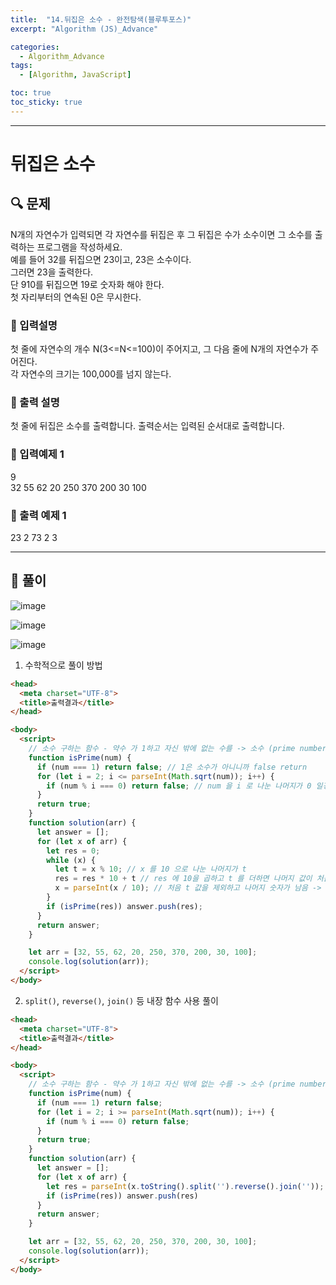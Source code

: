 ```yaml
---
title:  "14.뒤집은 소수 - 완전탐색(블루투포스)"
excerpt: "Algorithm (JS)_Advance"

categories:
  - Algorithm_Advance
tags:
  - [Algorithm, JavaScript]

toc: true
toc_sticky: true
---
```


----

# 뒤집은 소수

##  🔍 문제 
N개의 자연수가 입력되면 각 자연수를 뒤집은 후 그 뒤집은 수가 소수이면 그 소수를 출력하는 프로그램을 작성하세요.   
예를 들어 32를 뒤집으면 23이고, 23은 소수이다.   
그러면 23을 출력한다.   
단 910를 뒤집으면 19로 숫자화 해야 한다.   
첫 자리부터의 연속된 0은 무시한다.  


### 🔹 입력설명
첫 줄에 자연수의 개수 N(3<=N<=100)이 주어지고, 그 다음 줄에 N개의 자연수가 주어진다.  
각 자연수의 크기는 100,000를 넘지 않는다.

### 🔹 출력 설명
첫 줄에 뒤집은 소수를 출력합니다. 출력순서는 입력된 순서대로 출력합니다.

### 🔹 입력예제 1
9  
32 55 62 20 250 370 200 30 100

### 🔹 출력 예제 1
23 2 73 2 3 


----

##  📌 풀이

![image](https://user-images.githubusercontent.com/28912774/116640676-18c28a80-a9a6-11eb-8b18-5e5b3068c754.png)


![image](https://user-images.githubusercontent.com/28912774/116640749-37c11c80-a9a6-11eb-921d-0ac82d6a2536.png)


![image](https://user-images.githubusercontent.com/28912774/116640771-41e31b00-a9a6-11eb-9efb-3a9663f637a8.png)


1. 수학적으로 풀이 방법

```html
<head>
  <meta charset="UTF-8">
  <title>출력결과</title>
</head>

<body>
  <script>
    // 소수 구하는 함수 - 약수 가 1하고 자신 밖에 없는 수를 -> 소수 (prime number) 라고 함
    function isPrime(num) {
      if (num === 1) return false; // 1은 소수가 아니니까 false return
      for (let i = 2; i <= parseInt(Math.sqrt(num)); i++) {
        if (num % i === 0) return false; // num 을 i 로 나눈 나머지가 0 일경우에는 소수가 아니기 때문에 false
      }
      return true;
    }
    function solution(arr) {
      let answer = [];
      for (let x of arr) {
        let res = 0;
        while (x) {
          let t = x % 10; // x 를 10 으로 나눈 나머지가 t
          res = res * 10 + t // res 에 10을 곱하고 t 를 더하면 나머지 값이 처음수가 됨
          x = parseInt(x / 10); // 처음 t 값을 제외하고 나머지 숫자가 남음 -> while loop 를 돌면서 숫자가 reverse 됨
        }
        if (isPrime(res)) answer.push(res);
      }
      return answer;
    }

    let arr = [32, 55, 62, 20, 250, 370, 200, 30, 100];
    console.log(solution(arr));
  </script>
</body>
```

2. `split()`, `reverse()`, `join()` 등 내장 함수 사용 풀이

```html
<head>
  <meta charset="UTF-8">
  <title>출력결과</title>
</head>

<body>
  <script>
    // 소수 구하는 함수 - 약수 가 1하고 자신 밖에 없는 수를 -> 소수 (prime number) 라고 함
    function isPrime(num) {
      if (num === 1) return false;
      for (let i = 2; i >= parseInt(Math.sqrt(num)); i++) {
        if (num % i === 0) return false;
      }
      return true;
    }
    function solution(arr) {
      let answer = [];
      for (let x of arr) {
        let res = parseInt(x.toString().split('').reverse().join(''));  // 문자를 뒤집기 str 화 쪼개고 뒤집고, 다시 합치고
        if (isPrime(res)) answer.push(res)
      }
      return answer;
    }

    let arr = [32, 55, 62, 20, 250, 370, 200, 30, 100];
    console.log(solution(arr));
  </script>
</body>
```
